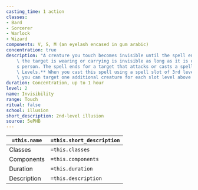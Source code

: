 ```yaml
---
casting_time: 1 action
classes:
- Bard
- Sorcerer
- Warlock
- Wizard
components: V, S, M (an eyelash encased in gum arabic)
concentration: true
description: "A creature you touch becomes invisible until the spell ends. Anything\
    \ the target is wearing or carrying is invisible as long as it is on the target\u2019\
    s person. The spell ends for a target that attacks or casts a spell.\n**At Higher\
    \ Levels.** When you cast this spell using a spell slot of 3rd level or higher,\
    \ you can target one additional creature for each slot level above 2nd."
duration: Concentration, up to 1 hour
level: 2
name: Invisibility
range: Touch
ritual: false
school: illusion
short_description: 2nd-level illusion
source: 5ePHB
---
```


| `=this.name` | `=this.short_description` |
| ------------ | ------------------------- |
| Classes      | `=this.classes`           |
| Components   | `=this.components`        |
| Duration     | `=this.duration`          |
| Description  | `=this.description`       |
